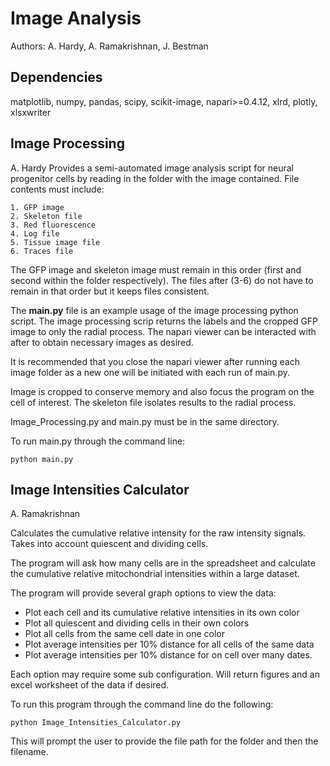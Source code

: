 # Image Analysis
Authors: A. Hardy, A. Ramakrishnan, J. Bestman

## Dependencies
matplotlib, numpy, pandas, scipy, scikit-image, napari>=0.4.12, xlrd, plotly, xlsxwriter

## Image Processing
A. Hardy
Provides a semi-automated image analysis script for neural progenitor cells by reading in the folder with the image contained. File contents must include:
```
1. GFP image
2. Skeleton file
3. Red fluorescence
4. Log file
5. Tissue image file
6. Traces file
```
The GFP image and skeleton image must remain in this order (first and second within the folder respectively). The files after (3-6) do not have to remain in that order but it keeps files consistent.

The **main.py** file is an example usage of the image processing python script. The image processing scrip returns the labels and the cropped GFP image to only the radial process. The napari viewer can be interacted with after to obtain necessary images as desired. 

It is recommended that you close the napari viewer after running each image folder as a new one will be initiated with each run of main.py. 

Image is cropped to conserve memory and also focus the program on the cell of interest. The skeleton file isolates results to the radial process. 

Image_Processing.py and main.py must be in the same directory.

To run main.py through the command line:
```
python main.py
```

## Image Intensities Calculator
A. Ramakrishnan

Calculates the cumulative relative intensity for the raw intensity signals. Takes into account quiescent and dividing cells. 

The program will ask how many cells are in the spreadsheet and calculate the cumulative relative mitochondrial intensities within a large dataset. 

The program will provide several graph options to view the data:
- Plot each cell and its cumulative relative intensities in its own color
- Plot all quiescent and dividing cells in their own colors
- Plot all cells from the same cell date in one color
- Plot average intensities per 10% distance for all cells of the same data
- Plot average intensities per 10% distance for on cell over many dates.

Each option may require some sub configuration. Will return figures and an excel worksheet of the data if desired.

To run this program through the command line do the following:
```
python Image_Intensities_Calculator.py
```
This will prompt the user to provide the file path for the folder and then the filename. 
